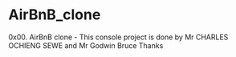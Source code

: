 # AirBnB_clone
0x00. AirBnB clone - This console project is done by
Mr CHARLES OCHIENG SEWE and Mr Godwin Bruce
Thanks
